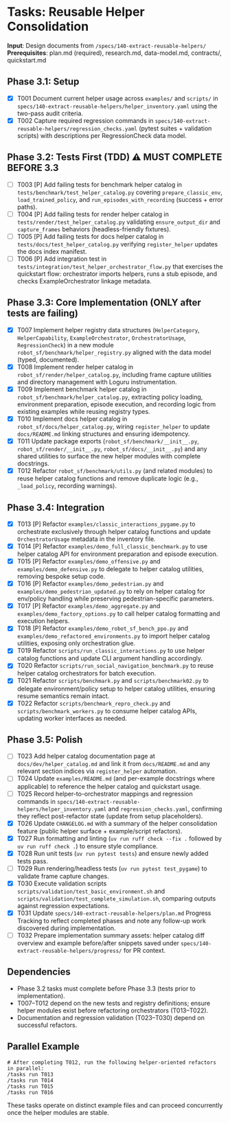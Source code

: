 # Tasks: Reusable Helper Consolidation

**Input**: Design documents from `/specs/140-extract-reusable-helpers/`
**Prerequisites**: plan.md (required), research.md, data-model.md, contracts/, quickstart.md

## Phase 3.1: Setup
- [X] T001 Document current helper usage across `examples/` and `scripts/` in `specs/140-extract-reusable-helpers/helper_inventory.yaml` using the two-pass audit criteria.
- [X] T002 Capture required regression commands in `specs/140-extract-reusable-helpers/regression_checks.yaml` (pytest suites + validation scripts) with descriptions per RegressionCheck data model.

## Phase 3.2: Tests First (TDD) ⚠️ MUST COMPLETE BEFORE 3.3
- [ ] T003 [P] Add failing tests for benchmark helper catalog in `tests/benchmark/test_helper_catalog.py` covering `prepare_classic_env`, `load_trained_policy`, and `run_episodes_with_recording` (success + error paths).
- [ ] T004 [P] Add failing tests for render helper catalog in `tests/render/test_helper_catalog.py` validating `ensure_output_dir` and `capture_frames` behaviors (headless-friendly fixtures).
- [ ] T005 [P] Add failing tests for docs helper catalog in `tests/docs/test_helper_catalog.py` verifying `register_helper` updates the docs index manifest.
- [ ] T006 [P] Add integration test in `tests/integration/test_helper_orchestrator_flow.py` that exercises the quickstart flow: orchestrator imports helpers, runs a stub episode, and checks ExampleOrchestrator linkage metadata.

## Phase 3.3: Core Implementation (ONLY after tests are failing)
- [X] T007 Implement helper registry data structures (`HelperCategory`, `HelperCapability`, `ExampleOrchestrator`, `OrchestratorUsage`, `RegressionCheck`) in a new module `robot_sf/benchmark/helper_registry.py` aligned with the data model (typed, documented).
- [X] T008 Implement render helper catalog in `robot_sf/render/helper_catalog.py`, including frame capture utilities and directory management with Loguru instrumentation.
- [X] T009 Implement benchmark helper catalog in `robot_sf/benchmark/helper_catalog.py`, extracting policy loading, environment preparation, episode execution, and recording logic from existing examples while reusing registry types.
- [X] T010 Implement docs helper catalog in `robot_sf/docs/helper_catalog.py`, wiring `register_helper` to update `docs/README.md` linking structures and ensuring idempotency.
- [X] T011 Update package exports (`robot_sf/benchmark/__init__.py`, `robot_sf/render/__init__.py`, `robot_sf/docs/__init__.py`) and any shared utilities to surface the new helper modules with complete docstrings.
- [X] T012 Refactor `robot_sf/benchmark/utils.py` (and related modules) to reuse helper catalog functions and remove duplicate logic (e.g., `_load_policy`, recording warnings).

## Phase 3.4: Integration
- [X] T013 [P] Refactor `examples/classic_interactions_pygame.py` to orchestrate exclusively through helper catalog functions and update `OrchestratorUsage` metadata in the inventory file.
- [X] T014 [P] Refactor `examples/demo_full_classic_benchmark.py` to use helper catalog API for environment preparation and episode execution.
- [X] T015 [P] Refactor `examples/demo_offensive.py` and `examples/demo_defensive.py` to delegate to helper catalog utilities, removing bespoke setup code.
- [X] T016 [P] Refactor `examples/demo_pedestrian.py` and `examples/demo_pedestrian_updated.py` to rely on helper catalog for env/policy handling while preserving pedestrian-specific parameters.
- [X] T017 [P] Refactor `examples/demo_aggregate.py` and `examples/demo_factory_options.py` to call helper catalog formatting and execution helpers.
- [X] T018 [P] Refactor `examples/demo_robot_sf_bench_ppo.py` and `examples/demo_refactored_environments.py` to import helper catalog utilities, exposing only orchestration glue.
- [X] T019 Refactor `scripts/run_classic_interactions.py` to use helper catalog functions and update CLI argument handling accordingly.
- [X] T020 Refactor `scripts/run_social_navigation_benchmark.py` to reuse helper catalog orchestrators for batch execution.
- [X] T021 Refactor `scripts/benchmark.py` and `scripts/benchmark02.py` to delegate environment/policy setup to helper catalog utilities, ensuring resume semantics remain intact.
- [X] T022 Refactor `scripts/benchmark_repro_check.py` and `scripts/benchmark_workers.py` to consume helper catalog APIs, updating worker interfaces as needed.

## Phase 3.5: Polish
- [ ] T023 Add helper catalog documentation page at `docs/dev/helper_catalog.md` and link it from `docs/README.md` and any relevant section indices via `register_helper` automation.
- [ ] T024 Update `examples/README.md` (and per-example docstrings where applicable) to reference the helper catalog and quickstart usage.
- [ ] T025 Record helper-to-orchestrator mappings and regression commands in `specs/140-extract-reusable-helpers/helper_inventory.yaml` and `regression_checks.yaml`, confirming they reflect post-refactor state (update from setup placeholders).
- [X] T026 Update `CHANGELOG.md` with a summary of the helper consolidation feature (public helper surface + example/script refactors).
- [X] T027 Run formatting and linting (`uv run ruff check --fix .` followed by `uv run ruff check .`) to ensure style compliance.
- [X] T028 Run unit tests (`uv run pytest tests`) and ensure newly added tests pass.
- [ ] T029 Run rendering/headless tests (`uv run pytest test_pygame`) to validate frame capture changes.
- [X] T030 Execute validation scripts `scripts/validation/test_basic_environment.sh` and `scripts/validation/test_complete_simulation.sh`, comparing outputs against regression expectations.
- [X] T031 Update `specs/140-extract-reusable-helpers/plan.md` Progress Tracking to reflect completed phases and note any follow-up work discovered during implementation.
- [ ] T032 Prepare implementation summary assets: helper catalog diff overview and example before/after snippets saved under `specs/140-extract-reusable-helpers/progress/` for PR context.

## Dependencies
- Phase 3.2 tasks must complete before Phase 3.3 (tests prior to implementation).
- T007–T012 depend on the new tests and registry definitions; ensure helper modules exist before refactoring orchestrators (T013–T022).
- Documentation and regression validation (T023–T030) depend on successful refactors.

## Parallel Example
```
# After completing T012, run the following helper-oriented refactors in parallel:
/tasks run T013
/tasks run T014
/tasks run T015
/tasks run T016
```
These tasks operate on distinct example files and can proceed concurrently once the helper modules are stable.
